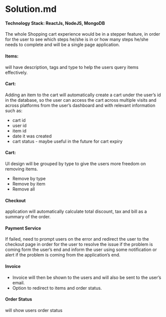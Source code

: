 # Solution.md

#### Technology Stack: ReactJs, NodeJS, MongoDB

The whole Shopping cart experience would be in a stepper feature, in order for the user to see which steps he/she is in or how many steps he/she needs to complete and will be a single page application.

#### Items:  
will have description, tags and type to help the users query items effectively.

#### Cart: 
Adding an item to the cart will automatically create a cart under the user’s id  in the database, so the user can access the cart across multiple visits and across platforms from the user’s dashboard and with relevant information such as:
* cart id
* user id
* item id
* date it was created
* cart status - maybe useful in the future for cart expiry

#### Cart: 
UI design will be grouped by type to give the users more freedom on removing items.
* Remove by type
* Remove by item
* Remove all

#### Checkout 
application will automatically calculate total discount, tax and bill as a summary of the order.

#### Payment Service
If failed, need to prompt users on the error and redirect the user to the checkout page in order for the user to resolve the issue if the problem is coming form the user’s end and inform the user using some notification or alert if the problem is coming from the application’s end. 

#### Invoice
* Invoice will then be shown to the users and will also be sent to the user’s email.
* Option to redirect to items and order status.

#### Order Status
will show users order status
